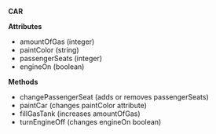 **CAR**

**Attributes**
* amountOfGas (integer)
* paintColor (string)
* passengerSeats (integer)
* engineOn (boolean)

**Methods**
* changePassengerSeat (adds or removes passengerSeats)
* paintCar (changes paintColor attribute)
* fillGasTank (increases amountOfGas)
* turnEngineOff (changes engineOn boolean)
